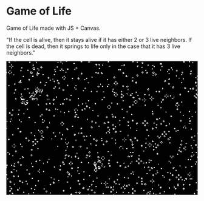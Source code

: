 # Game of Life

Game of Life made with JS + Canvas.

"If the cell is alive, then it stays alive if it has either 2 or 3 live neighbors. If the cell is dead, then it springs to life only in the case that it has 3 live neighbors."

<kbd>[![Game of Life](https://raw.githubusercontent.com/iamjohnmills/gameoflife/master/screenshot.gif)](https://iamjohnmills.github.io/gameoflife/)</kbd>
